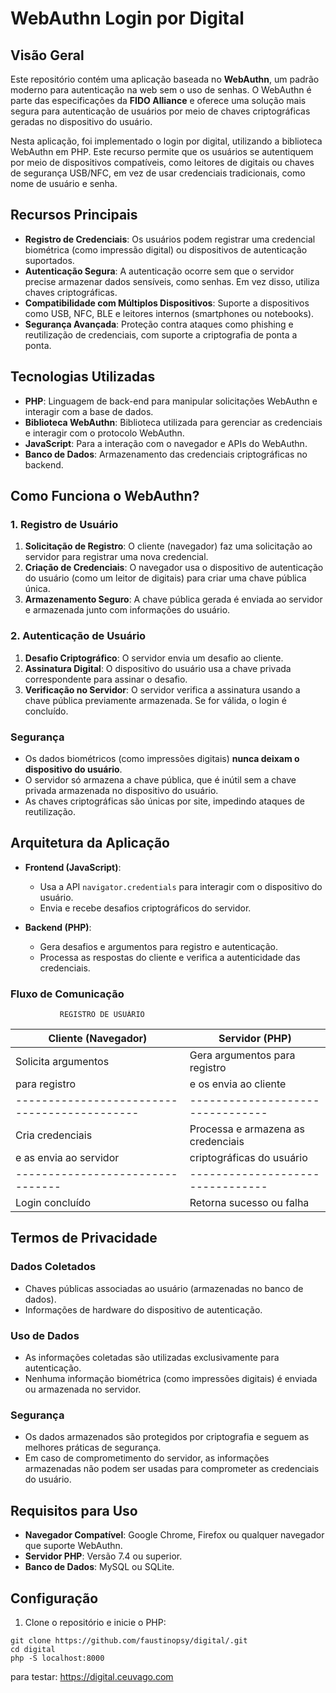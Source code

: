 # WebAuthn Login por Digital


## Visão Geral

Este repositório contém uma aplicação baseada no **WebAuthn**, um padrão moderno para autenticação na web sem o uso de senhas. O WebAuthn é parte das especificações da **FIDO Alliance** e oferece uma solução mais segura para autenticação de usuários por meio de chaves criptográficas geradas no dispositivo do usuário.

Nesta aplicação, foi implementado o login por digital, utilizando a biblioteca WebAuthn em PHP. Este recurso permite que os usuários se autentiquem por meio de dispositivos compatíveis, como leitores de digitais ou chaves de segurança USB/NFC, em vez de usar credenciais tradicionais, como nome de usuário e senha.

## Recursos Principais

-   **Registro de Credenciais**: Os usuários podem registrar uma credencial biométrica (como impressão digital) ou dispositivos de autenticação suportados.
-   **Autenticação Segura**: A autenticação ocorre sem que o servidor precise armazenar dados sensíveis, como senhas. Em vez disso, utiliza chaves criptográficas.
-   **Compatibilidade com Múltiplos Dispositivos**: Suporte a dispositivos como USB, NFC, BLE e leitores internos (smartphones ou notebooks).
-   **Segurança Avançada**: Proteção contra ataques como phishing e reutilização de credenciais, com suporte a criptografia de ponta a ponta.

## Tecnologias Utilizadas

-   **PHP**: Linguagem de back-end para manipular solicitações WebAuthn e interagir com a base de dados.
-   **Biblioteca WebAuthn**: Biblioteca utilizada para gerenciar as credenciais e interagir com o protocolo WebAuthn.
-   **JavaScript**: Para a interação com o navegador e APIs do WebAuthn.
-   **Banco de Dados**: Armazenamento das credenciais criptográficas no backend.

## Como Funciona o WebAuthn?

### 1. Registro de Usuário

1.  **Solicitação de Registro**: O cliente (navegador) faz uma solicitação ao servidor para registrar uma nova credencial.
2.  **Criação de Credenciais**: O navegador usa o dispositivo de autenticação do usuário (como um leitor de digitais) para criar uma chave pública única.
3.  **Armazenamento Seguro**: A chave pública gerada é enviada ao servidor e armazenada junto com informações do usuário.

### 2. Autenticação de Usuário

1.  **Desafio Criptográfico**: O servidor envia um desafio ao cliente.
2.  **Assinatura Digital**: O dispositivo do usuário usa a chave privada correspondente para assinar o desafio.
3.  **Verificação no Servidor**: O servidor verifica a assinatura usando a chave pública previamente armazenada. Se for válida, o login é concluído.

### Segurança

-   Os dados biométricos (como impressões digitais) **nunca deixam o dispositivo do usuário**.
-   O servidor só armazena a chave pública, que é inútil sem a chave privada armazenada no dispositivo do usuário.
-   As chaves criptográficas são únicas por site, impedindo ataques de reutilização.

## Arquitetura da Aplicação

-   **Frontend (JavaScript)**:
    
    -   Usa a API `navigator.credentials` para interagir com o dispositivo do usuário.
    -   Envia e recebe desafios criptográficos do servidor.
-   **Backend (PHP)**:
    
    -   Gera desafios e argumentos para registro e autenticação.
    -   Processa as respostas do cliente e verifica a autenticidade das credenciais.

### Fluxo de Comunicação
               REGISTRO DE USUÁRIO
   Cliente (Navegador)          |         Servidor (PHP)
--------------------------------|--------------------------------
   Solicita argumentos          |    Gera argumentos para registro
         para registro          |    e os envia ao cliente
--------------------------------------------|--------------------------------
   Cria credenciais                                  |    Processa e armazena as credenciais
   e as envia ao servidor       |    criptográficas do usuário
--------------------------------|--------------------------------
   Login concluído              |    Retorna sucesso ou falha


## Termos de Privacidade

### Dados Coletados

-   Chaves públicas associadas ao usuário (armazenadas no banco de dados).
-   Informações de hardware do dispositivo de autenticação.

### Uso de Dados

-   As informações coletadas são utilizadas exclusivamente para autenticação.
-   Nenhuma informação biométrica (como impressões digitais) é enviada ou armazenada no servidor.

### Segurança

-   Os dados armazenados são protegidos por criptografia e seguem as melhores práticas de segurança.
-   Em caso de comprometimento do servidor, as informações armazenadas não podem ser usadas para comprometer as credenciais do usuário.

## Requisitos para Uso

-   **Navegador Compatível**: Google Chrome, Firefox ou qualquer navegador que suporte WebAuthn.
-   **Servidor PHP**: Versão 7.4 ou superior.
-   **Banco de Dados**: MySQL ou SQLite.

## Configuração

1.  Clone o repositório e inicie o PHP:
```
git clone https://github.com/faustinopsy/digital/.git
cd digital
php -S localhost:8000
```

para testar:
https://digital.ceuvago.com




